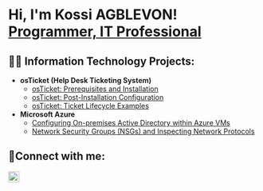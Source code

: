 <h1>Hi, I'm Kossi AGBLEVON! 
<br><a href="https://linkedin.com/in/segnoagblevon">Programmer, IT Professional</a></h1>

<h2>👨‍💻 Information Technology Projects:</h2>

- <b>osTicket (Help Desk Ticketing System)</b>
  - [osTicket: Prerequisites and Installation](https://github.com/segnoagblevon/osticket-prereqs)
  - [osTicket: Post-Installation Configuration](https://github.com/segnoagblevon/post-install-config)
  - [osTicket: Ticket Lifecycle Examples](https://github.com/segnoagblevon/ticket-lifecycle)
- <b>Microsoft Azure</b>
  - [Configuring On-premises Active Directory within Azure VMs](https://github.com/segnoagblevon/configure-ad)
  - [Network Security Groups (NSGs) and Inspecting Network Protocols](https://github.com/segnoagblevon/azure-network-protocols)

<h2>🤳Connect with me:</h2>

[<img align="left" alt="Josh | LinkedIn" width="22px" src="https://cdn.jsdelivr.net/npm/simple-icons@v3/icons/linkedin.svg" />][linkedin]

[linkedin]: https://www.linkedin.com/in/segnoagblevon
